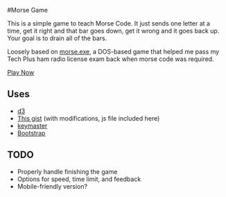 #Morse Game

This is a simple game to teach Morse Code.  It just sends one letter at a time, get it right and that bar goes down, get it wrong and it goes back up.  Your goal is to drain all of the bars.

Loosely based on [morse.exe](http://c2.com/~ward/morse/morse.html), a DOS-based game that helped me pass my Tech Plus ham radio license exam back when morse code was required.

[Play Now](http://jk3.us/morsegame/)

## Uses

* [d3](https://d3js.org/)
* [This gist](https://gist.github.com/eholk/0115691987090973cefe) (with modifications, js file included here)
* [keymaster](https://github.com/madrobby/keymaster)
* [Bootstrap](https://getbootstrap.com/)

## TODO

* Properly handle finishing the game
* Options for speed, time limit, and feedback
* Mobile-friendly version?
